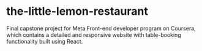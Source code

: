 # the-little-lemon-restaurant
Final capstone project for Meta Front-end developer program on Coursera, which contains a detailed and responsive website with table-booking functionality built using React.
